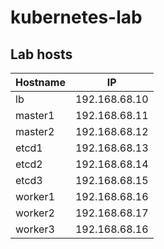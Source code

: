 # kubernetes-lab

## Lab hosts

| Hostname  | IP |
| ------------- | ------------- |
| lb | 192.168.68.10  |
| master1  | 192.168.68.11 |
| master2  | 192.168.68.12 |
| etcd1  | 192.168.68.13 |
| etcd2  | 192.168.68.14 |
| etcd3  | 192.168.68.15 |
| worker1  | 192.168.68.16 |
| worker2  | 192.168.68.17 |
| worker3  | 192.168.68.16 |
